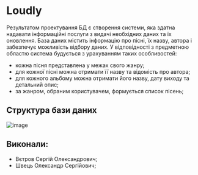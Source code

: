 # Loudly
Результатом проектування БД є створення системи, яка здатна надавати інформаційні послуги з видачі необхідних даних та їх оновлення. База даних містить інформацію про пісні, їх назву, автора і забезпечує можливість відбору даних. У відповідності з предметною областю система будується з урахуванням таких особливостей:
- кожна пісня представлена у межах свого жанру;
- для кожної пісні можна отримати її назву та відомість про автора;
- для кожного альбому можна отримати його назву, дату виходу та детальний опис;
- за жанром, обраним користувачем, формується список пісень;
## Структура бази даних
![image](https://user-images.githubusercontent.com/78899548/190381333-90f0a557-880e-4d5f-b8c0-bad8dff953b4.png)
## Виконали:
- Вєтров Сергій Олександрович;
- Швець Олександр Сергійович;
